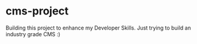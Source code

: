 # cms-project
Building this project to enhance my Developer Skills. Just trying to build an industry grade CMS :)
